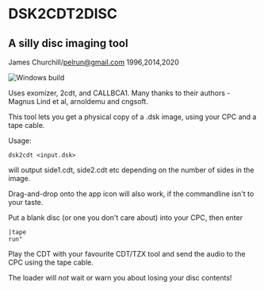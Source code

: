 # DSK2CDT2DISC
## A silly disc imaging tool
James Churchill/pelrun@gmail.com 1996,2014,2020

![Windows build](https://github.com/pelrun/dsk2cdt2disc/workflows/Windows%20build/badge.svg)

Uses exomizer, 2cdt, and CALLBCA1.
Many thanks to their authors - Magnus Lind et al, arnoldemu and cngsoft.

This tool lets you get a physical copy of a .dsk image, using your CPC and a tape cable.

Usage:
```
dsk2cdt <input.dsk>
```
will output side1.cdt, side2.cdt etc depending on the number of sides in the image.

Drag-and-drop onto the app icon will also work, if the commandline isn't to your taste.

Put a blank disc (or one you don't care about) into your CPC, then enter
```
|tape
run"
```
Play the CDT with your favourite CDT/TZX tool and send the audio to the CPC using the tape cable.

The loader will *not* wait or warn you about losing your disc contents!
